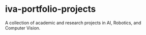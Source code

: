 # iva-portfolio-projects
A collection of academic and research projects in AI, Robotics, and Computer Vision.
